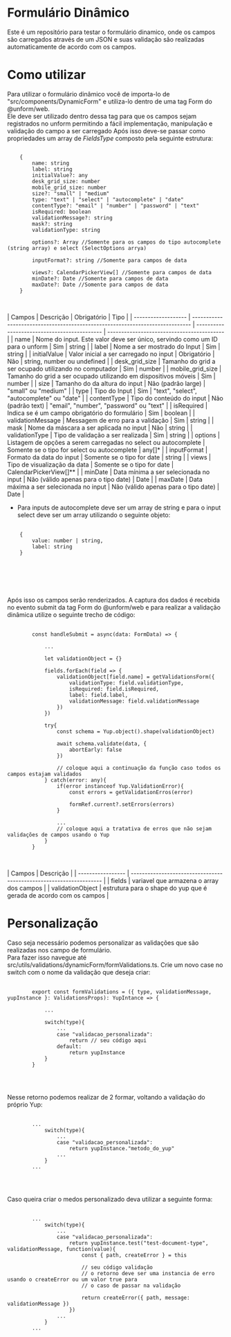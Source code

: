 # Formulário Dinâmico

Este é um repositório para testar o formulário dinamico, onde os campos são carregados através de um JSON e suas validação são realizadas automaticamente de acordo com os campos.

# Como utilizar

Para utilizar o formulário dinâmico você de importa-lo de "src/components/DynamicForm" e utiliza-lo dentro de uma tag Form do @unform/web. <br/>
Ele deve ser utilizado dentro dessa tag para que os campos sejam registrados no unform permitindo a fácil implementação, manipulação e validação do campo a ser carregado
Após isso deve-se passar como propriedades um array de <i>FieldsType</i> composto pela seguinte estrutura: <br />

<pre>
<code>
    {
        name: string
        label: string
        initialValue?: any
        desk_grid_size: number
        mobile_grid_size: number
        size?: "small" | "medium"
        type: "text" | "select" | "autocomplete" | "date"
        contentType?: "email" | "number" | "password" | "text"
        isRequired: boolean
        validationMessage?: string
        mask?: string
        validationType: string

        options?: Array<any> //Somente para os campos do tipo autocomplete (string array) e select (SelectOptions arrya)

        inputFormat?: string //Somente para campos de data

        views?: CalendarPickerView[] //Somente para campos de data
        minDate?: Date //Somente para campos de data
        maxDate?: Date //Somente para campos de data
    }
    </code>
</pre>

<br />
| Campos              | Descrição                                                                     | Obrigatório                                  | Tipo                                       |
| ------------------- | ----------------------------------------------------------------------------- | -------------------------------------------- | ------------------------------------------ |
|  name               |  Nome do input. Este valor deve ser único, servindo como um ID para o unform  | Sim                                          | string                                     |
|  label              |  Nome a ser mostrado do Input                                                 | Sim                                          | string                                     |
|  initialValue       |  Valor inicial a ser carregado no input | Obrigatório                         | Não                                          | string, number ou undefined                |
|  desk_grid_size     |  Tamanho do grid a ser ocupado utilizando no computador                       | Sim                                          | number                                     |
|  mobile_grid_size   |  Tamanho do grid a ser ocupado utilizando em dispositivos móveis              | Sim                                          | number                                     |
|  size               |  Tamanho do da altura do input                                                | Não (padrão large)                           | "small" ou "medium"                        |
|  type               |  Tipo do Input                                                                | Sim                                          | "text", "select", "autocomplete" ou "date" |
|  contentType        |  Tipo do conteúdo do input                                                    | Não (padrão text)                            | "email", "number", "password" ou "text"    |
|  isRequired         |  Indica se é um campo obrigatório do formulário                               | Sim                                          | boolean                                    |
|  validationMessage  |  Messagem de erro para a validação                                            | Sim                                          | string                                     |
|  mask               |  Nome da máscara a ser aplicada no input                                      | Não                                          | string                                     |
|  validationType     |  Tipo de validação a ser realizada                                            | Sim                                          | string                                     |
|  options            |  Listagem de opções a serem carregadas no select ou autocomplete              | Somente se o tipo for select ou autocomplete | any[]*                                     |
|  inputFormat        |  Formato da data do input                                                     | Somente se o tipo for date                   | string                                     |
|  views              |  Tipo de visualização da data                                                 | Somente se o tipo for date                   | CalendarPickerView[]**                     |
|  minDate            |  Data mínima a ser selecionada no input                                       | Não (válido apenas para o tipo date)         | Date                                       |
|  maxDate            |  Data máxima a ser selecionada no input                                       | Não (válido apenas para o tipo date)         | Date                                       |
<br />

* Para inputs de autocomplete deve ser um array de string e para o input select deve ser um array utilizando o seguinte objeto:<br />
<pre>
    <code>
    {
        value: number | string,
        label: string
    }
    </code>
</pre>

<br /><br /><br />

Após isso os campos serão renderizados. A captura dos dados é recebida no evento submit da tag Form do @unform/web e para realizar a validação dinâmica utilize o seguinte trecho de código: <br />

<pre>
    <code>
        const handleSubmit = async(data: FormData) => {

            ...

            let validationObject = {}

            fields.forEach(field => {
                validationObject[field.name] = getValidationsForm({
                    validationType: field.validationType, 
                    isRequired: field.isRequired, 
                    label: field.label,
                    validationMessage: field.validationMessage
                })
            })
            
            try{
                const schema = Yup.object().shape(validationObject)

                await schema.validate(data, {
                    abortEarly: false
                })

                // coloque aqui a continuação da função caso todos os campos estajam validados
            } catch(error: any){
                if(error instanceof Yup.ValidationError){
                    const errors = getValidationErros(error)

                    formRef.current?.setErrors(errors)
                }

                ...
                // coloque aqui a tratativa de erros que não sejam validações de campos usando o Yup
            }
        }
    </code>
</pre>

<br />
| Campos            | Descrição                                                           |
| ----------------- | ------------------------------------------------------------------- |
|  fields           |  variavel que armazena o array dos campos                           |
|  validationObject |  estrutura para o shape do yup que é gerada de acordo com os campos |
<br />

# Personalização 

Caso seja necessário podemos personalizar as validações que são realizadas nos campo de formulário.<br />
Para fazer isso navegue até src/utils/validations/dynamicForm/formValidations.ts. Crie um novo case no switch com o nome da validação que deseja criar: <br />

<pre>
    <code>
        export const formValidations = ({ type, validationMessage, yupInstance }: ValidationsProps): YupIntance => {

            ...

            switch(type){
                ...
                case "validacao_personalizada":
                    return // seu código aqui
                default:
                    return yupInstance
            }
        }
    </code>
</pre>

<br />

Nesse retorno podemos realizar de 2 formar, voltando a validação do próprio Yup: <br />
<pre>
    <code>
        ...
            switch(type){
                ...
                case "validacao_personalizada":
                    return yupInstance."metodo_do_yup"
                ...
            }
        ...
    </code>
</pre>

<br />

Caso queira criar o medos personalizado deva utilizar a seguinte forma: <br />
<pre>
    <code>
        ...
            switch(type){
                ...
                case "validacao_personalizada":
                    return yupInstance.test("test-document-type", validationMessage, function(value){
                        const { path, createError } = this

                        // seu código validação
                        // o retorno deve ser uma instancia de erro usando o createError ou um valor true para
                        // o caso de passar na validação

                        return createError({ path, message: validationMessage })
                    })
                ...
            }
        ...
    </code>
</pre>